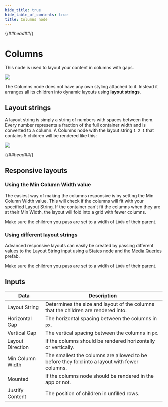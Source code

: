 ```yaml
---
hide_title: true
hide_table_of_contents: true
title: Columns node
---
```


{/*##head##*/}

# Columns

This node is used to layout your content in columns with gaps.

<div className="ndl-image-with-background l">

![](/nodes/basic-elements/columns/columns_visual.png)

</div>

The <span className="ndl-node">Columns</span> node does not have any own styling attached to it. Instead it arranges all its children into dynamic layouts using **layout strings**.

## Layout strings

A layout string is simply a string of numbers with spaces between them. Every number represents a fraction of the full container width and is converted to a column. A <span className="ndl-node">Columns</span> node with the layout string `1 2 1` that contains 5 children will be rendered like this:

<div className="ndl-image-with-background l">

![](/nodes/basic-elements/columns/columns_example.png)

</div>

{/*##head##*/}

## Responsive layouts

### Using the Min Column Width value

The easiest way of making the columns responsive is by setting the <span class="ndl-data">Min Column Width</span> value. This will check if the columns will fit with your specified <span class="ndl-data">Layout String</span>. If the container can't fit the columns when they are at their Min Width, the layout will fold into a grid with fewer columns.

Make sure the children you pass are set to a width of `100%` of their parent.

### Using different layout strings

Advanced responsive layouts can easily be created by passing different values to the <span class="ndl-data">Layout String</span> input using a [States](/nodes/utilities/logic/states) node and the [Media Queries](/library/prefabs/media-query/) prefab.

Make sure the children you pass are set to a width of `100%` of their parent.

## Inputs

| Data                                               | Description                                                                                   |
| -------------------------------------------------- | --------------------------------------------------------------------------------------------- |
| <span className="ndl-data">Layout String</span>    | Determines the size and layout of the columns that the children are rendered into.            |
| <span className="ndl-data">Horizontal Gap</span>   | The horizontal spacing between the columns in `px`.                                           |
| <span className="ndl-data">Vertical Gap</span>     | The vertical spacing between the columns in `px`.                                             |
| <span className="ndl-data">Layout Direction</span> | If the columns should be rendered horizontally or vertically.                                 |
| <span className="ndl-data">Min Column Width</span> | The smallest the columns are allowed to be before they fold into a layout with fewer columns. |
| <span className="ndl-data">Mounted</span>          | If the columns node should be rendered in the app or not.                                     |
| <span className="ndl-data">Justify Content</span>  | The position of children in unfilled rows.                                                    |
